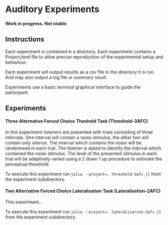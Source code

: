# Auditory Experiments

#### Work in progress. Not stable

## Instructions

Each experiment is contained in a directory. Each experiment contains a Project.toml file to allow precise reproduction of the experimental setup and behaviour.

Each experiment will output results as a csv file in the directory it is run. And may also output a log file or summary result.

Experiments use a basic terminal graphical interface to guide the participant.

## Experiments

#### Three Alternative Forced Choice Theshold Task (Threshold-3AFC)

In this experiment listeners are presented with trials consisting of three intervals.
One interval will contain a noise stimulus, the other two will contain only silence.
The interval which contains the noise will be randomised in each trial.
The listener is asked to identify the interval which contained the noise stimulus.
The level of the presented stimulus in each trial will be adaptively varied using a 2 down 1 up procedure to estimate the perceptual threshold.

To execute this experiment run `julia --project=. threshold-3afc.jl` from the experiment subdirectory.

#### Two Alternative Forced Choice Lateralisation Task (Lateralisation-2AFC)

This experiment...

To execute this experiment run `julia --project=. lateralisarion-2afc.jl` from the experiment subdirectory.

